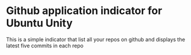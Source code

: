 Github application indicator for Ubuntu Unity
=============================================

This is a simple indicator that list all your repos on github and displays the latest five commits in each repo
